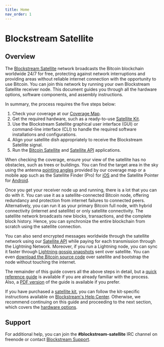 ```yaml
---
title: Home
nav_order: 1
---
```


# Blockstream Satellite

## Overview

The [Blockstream Satellite](https://blockstream.com/satellite/) network broadcasts the Bitcoin blockchain worldwide 24/7 for free, protecting against network interruptions and providing areas without reliable internet connection with the opportunity to use Bitcoin. You can join this network by running your own Blockstream Satellite receiver node. This document guides you through all the hardware options, software components, and assembly instructions.

In summary, the process requires the five steps below:

1. Check your coverage at our [Coverage Map](https://blockstream.com/satellite/#satellite_network-coverage).
2. Get the required hardware, such as a ready-to-use [Satellite Kit](https://store.blockstream.com/product-category/satellite_kits/).
3. Use the Blockstream Satellite graphical user interface (GUI) or command-line interface (CLI) to handle the required software installations and configurations.
4. Align your satellite dish appropriately to receive the Blockstream Satellite signal.
5. Run the [Bitcoin Satellite](https://github.com/Blockstream/bitcoinsatellite/) and [Satellite API](doc/api.md) applications.

When checking the coverage, ensure your view of the satellite has no obstacles, such as trees or buildings. You can find the target area in the sky using the antenna [pointing angles](doc/antenna-pointing.md#mount-the-antenna) provided by our coverage map or a mobile app such as the Satellite Finder (Pro) for [iOS](https://apps.apple.com/br/app/satellite-finder-pro/id1075788157) and the Satellite Pointer for [Android](https://play.google.com/store/apps/details?id=com.tda.satpointer).

Once you get your receiver node up and running, there is a lot that you can do with it. You can use it as a satellite-connected Bitcoin node, offering redundancy and protection from internet failures to connected peers. Alternatively, you can run it as your primary Bitcoin full node, with hybrid connectivity (internet and satellite) or only satellite connectivity. The satellite network broadcasts new blocks, transactions, and the complete block history. Hence, you can synchronize the entire blockchain from scratch using the satellite connection.

You can also send encrypted messages worldwide through the satellite network using our [Satellite API](doc/api.md) while paying for each transmission through the Lightning Network. Moreover, if you run a Lightning node, you can sync it faster through [Lightning gossip snapshots](doc/api.md#lightning-gossip-snapshots) sent over satellite. You can even [download the Bitcoin source code](doc/api.md#bitcoin-source-code-messages) over satellite and bootstrap the node without touching the internet.

The remainder of this guide covers all the above steps in detail, but a [quick reference guide](doc/quick-reference.md) is available if you are already familiar with the process. Also, a [PDF version](https://satellite.blockstream.space/docs/blocksat_manual.pdf) of the guide is available if you prefer.

If you have purchased a [satellite kit](https://store.blockstream.com/product-category/satellite_kits/), you can follow the kit-specific instructions available on [Blockstream's Help Center](https://help.blockstream.com/hc/en-us/articles/900001613686). Otherwise, we recommend continuing on this guide and proceeding to the next section, which covers the [hardware options](doc/hardware.md).

## Support

For additional help, you can join the **#blockstream-satellite** IRC channel on freenode or contact [Blockstream Support](https://help.blockstream.com/).
